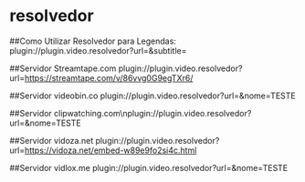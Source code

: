 # resolvedor
##Como Utilizar Resolvedor para Legendas:
plugin://plugin.video.resolvedor?url=<url-do-video>&amp;subtitle=<url-da-legenda>

##Servidor Streamtape.com
plugin://plugin.video.resolvedor?url=https://streamtape.com/v/86vvg0G9egTXr6/

##Servidor videobin.co
plugin://plugin.video.resolvedor?url=<url-do-videobin>&amp;nome=TESTE

##Servidor clipwatching.com\nplugin://plugin.video.resolvedor?url=<url-do-clipwatching>&amp;nome=TESTE
  
##Servidor vidoza.net
plugin://plugin.video.resolvedor?url=https://vidoza.net/embed-w89e9fo2si4c.html

##Servidor vidlox.me
plugin://plugin.video.resolvedor?url=<url-do-vidlox>&amp;nome=TESTE
